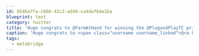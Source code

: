 ```yaml
---
id: 6546a7fa-cb66-42c2-ad49-ca4dafb4e1ba
blueprint: text
category: twitter
title: 'Huge congrats to @FarmAtHand for winning the @PlugandPlayTC prize at #metabridge. Great pitches by all 15 companies!'
caption: 'Huge congrats to <span class="username username_linked">@<a href="https://twitter.com/FarmAtHand" title="Farm At Hand by TELUS Agriculture">FarmAtHand</a></span> for winning the <span class="username username_linked">@<a href="https://twitter.com/PlugandPlayTC" title="Plug and Play Tech Center">PlugandPlayTC</a></span> prize at <span class="hashtag hashtag_local">#<a href="http://tweettemp.darylchymko.ca/?tag=metabridge">metabridge</a>. Great pitches by all 15 companies!'
tags:
  - metabridge
---
```

